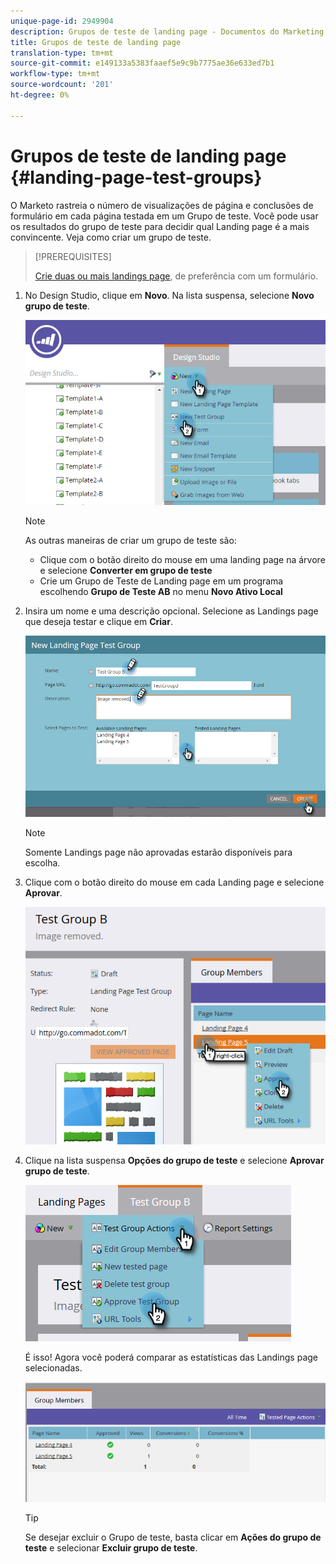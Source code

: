 ```yaml
---
unique-page-id: 2949904
description: Grupos de teste de landing page - Documentos do Marketing - Documentação do produto
title: Grupos de teste de landing page
translation-type: tm+mt
source-git-commit: e149133a5383faaef5e9c9b7775ae36e633ed7b1
workflow-type: tm+mt
source-wordcount: '201'
ht-degree: 0%

---
```



# Grupos de teste de landing page {#landing-page-test-groups}

O Marketo rastreia o número de visualizações de página e conclusões de formulário em cada página testada em um Grupo de teste. Você pode usar os resultados do grupo de teste para decidir qual Landing page é a mais convincente. Veja como criar um grupo de teste.

>[!PREREQUISITES]
>
>[Crie duas ou mais landings page](../../../../getting-started/quick-wins/landing-page-with-a-form.md), de preferência com um formulário.

1. No Design Studio, clique em **Novo**. Na lista suspensa, selecione **Novo grupo de teste**.

   ![](assets/image2015-8-5-13-3a32-3a50.png)

   >[!NOTE]
   >
   >As outras maneiras de criar um grupo de teste são:
   >
   >    
   >    
   >    * Clique com o botão direito do mouse em uma landing page na árvore e selecione **Converter em grupo de teste**
   >    * Crie um Grupo de Teste de Landing page em um programa escolhendo **Grupo de Teste AB** no menu **Novo Ativo Local**


1. Insira um nome e uma descrição opcional. Selecione as Landings page que deseja testar e clique em **Criar**.

   ![](assets/image2015-8-5-13-3a39-3a10.png)

   >[!NOTE]
   >
   >Somente Landings page não aprovadas estarão disponíveis para escolha.

1. Clique com o botão direito do mouse em cada Landing page e selecione **Aprovar**.

   ![](assets/three-1.png)

1. Clique na lista suspensa **Opções do grupo de teste** e selecione **Aprovar grupo de teste**.

   ![](assets/four-1.png)

   É isso! Agora você poderá comparar as estatísticas das Landings page selecionadas.

   ![](assets/five.png)

   >[!TIP]
   >
   >Se desejar excluir o Grupo de teste, basta clicar em **Ações do grupo de teste** e selecionar **Excluir grupo de teste**.


